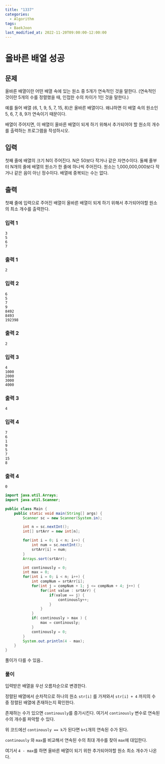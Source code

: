 ```yaml
---
title: "1337"
categories:
  - Algorithm
tags:
  - BaekJoon
last_modified_at: 2022-11-20T09:00:00-12:00:00
---
```


# 올바른 배열 성공
 

## 문제

올바른 배열이란 어떤 배열 속에 있는 원소 중 5개가 연속적인 것을 말한다. (연속적인 것이란 5개의 수를 정렬했을 때, 인접한 수의 차이가 1인 것을 말한다.)

예를 들어 배열 {6, 1, 9, 5, 7, 15, 8}은 올바른 배열이다. 왜냐하면 이 배열 속의 원소인 5, 6, 7, 8, 9가 연속이기 때문이다.

배열이 주어지면, 이 배열이 올바른 배열이 되게 하기 위해서 추가되어야 할 원소의 개수를 출력하는 프로그램을 작성하시오.

## 입력

첫째 줄에 배열의 크기 N이 주어진다. N은 50보다 작거나 같은 자연수이다. 둘째 줄부터 N개의 줄에 배열의 원소가 한 줄에 하나씩 주어진다. 원소는 1,000,000,000보다 작거나 같은 음이 아닌 정수이다. 배열에 중복되는 수는 없다.

## 출력

첫째 줄에 입력으로 주어진 배열이 올바른 배열이 되게 하기 위해서 추가되어야할 원소의 최소 개수를 출력한다.

### 입력 1 
```
3
5
6
7
```

### 출력 1 
```
2
```

### 입력 2 
```
6
5
7
9
8492
8493
192398
```

### 출력 2 
```
2
```

### 입력 3 
```
4
1000
2000
3000
4000
```

### 출력 3 
```
4
```

### 입력 4 
```
7
6
1
9
5
7
15
8
```

### 출력 4 
```
0
```

```java
import java.util.Arrays;
import java.util.Scanner;

public class Main {
    public static void main(String[] args) {
        Scanner sc = new Scanner(System.in);

        int n = sc.nextInt();
        int[] srtArr = new int[n];

        for(int i = 0; i < n; i++) {
            int num = sc.nextInt();
            srtArr[i] = num;
        }
        Arrays.sort(srtArr);

        int continously = 0;
        int max = 0;
        for(int i = 0; i < n; i++) {
            int compNum = srtArr[i];
            for(int j = compNum + 1; j <= compNum + 4; j++) {
                for(int value : srtArr) {
                    if(value == j) {
                        continously++;
                    }
                }
            }
            if( continously > max ) {
                max = continously;
            }
            continously = 0;
        }
        System.out.println(4 - max);
    }
}
```

풀이가 다를 수 있음..

### 풀이

입력받은 배열을 우선 오름차순으로 변경한다.

정렬된 배열에서 순차적으로 하나의 원소 `str[i]` 를 가져와서 `str[i] + 4` 까지의 수 중 정렬된 배열에 존재하는지 확인한다.

존재하는 수가 있으면 `continously`를 증가시킨다. 여기서 `continously` 변수로 연속된 수의 개수를 파악할 수 있다.

위 코드에선 `continously == k`가 된다면 `k+1`개의 연속된 수가 된다.

`continously` 와 `max`를 비교해서 연속된 수의 최대 개수를 찾아 `max`에 대입한다.

여기서 `4 - max`를 하면 올바른 배열이 되기 위한 추가되어야할 원소 최소 개수가 나온다.